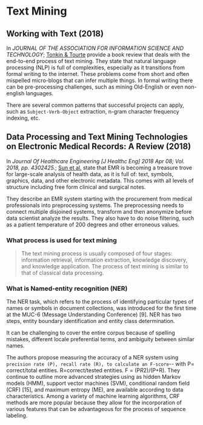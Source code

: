 # Text Mining

## Working with Text (2018)

In _JOURNAL OF THE ASSOCIATION FOR INFORMATION SCIENCE AND TECHNOLOGY_; [Tonkin & Tourte](Working_with_Text.pdf) provide a book review that deals with the end-to-end process of text mining.  They state that natural language processing (NLP) is full of complexities, especially as it transitions from formal writing to the internet.  These problems come from short and often mispelled micro-blogs that can infer multiple things.  In formal writing there can be pre-processing challenges, such as mining Old-English or even non-english languages.

There are several common patterns that successful projects can apply, such as `Subject-Verb-Object` extraction, n-gram character frequency indexing, etc.

## Data Processing and Text Mining Technologies on Electronic Medical Records: A Review (2018)

In _Journal Of Healthcare Engineering [J Healthc Eng] 2018 Apr 08; Vol. 2018, pp. 4302425._; [Sun et al.](TextMining_on_Electronic_Medical_Records.pdf) state that EMR is becoming a treasure trove for large-scale analysis of health data, as it is full of: text, symbols, graphics, data, and other electronic metadata.  This comes with all levels of structure including free form clinical and surgical notes.

They describe an EMR system starting with the procurement from medical professionals into preprocessing systems.  The preprocessing needs to connect multiple disjoined systems, transform and then anonymize before data scientist analyze the results.  They also have to do noise filtering, such as a patient temperature of 200 degrees and other erroneous values.

### What process is used for text mining

> The text mining process is usually composed of four stages: information retrieval, information extraction, knowledge discovery, and knowledge application.  The process of text mining is similar to that of classical data processing.

### What is Named-entity recognition (NER)

The NER task, which refers to the process of identifying particular types of names or symbols in document collections, was introduced for the first time at the MUC-6 (Message Understanding Conference) [9].  NER has two steps, entity boundary identification and entity class determination.

It can be challenging to cover the entire corpus because of spelling mistakes, different locale preferential terms, and ambiguity between similar names.

The authors propose measuring the accuracy of a NER system using `precision rate (P), recall rate (R), to calculate an F-score`-- with P= correct/total entities.  R=correct/tested entities.  F = (P*R*2)/(P+R).  They continue to outline more advanced strategies using as hidden Markov models (HMM), support vector machines (SVM), conditional random field (CRF)
[15], and maximum entropy (ME), are available according to data characteristics. Among a variety of machine learning algorithms, CRF methods are more popular because they
allow for the incorporation of various features that can be advantageous for the process of sequence labeling.
